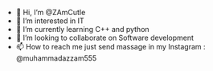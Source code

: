 - 👋 Hi, I’m @ZAmCutIe
- 👀 I’m interested in IT
- 🌱 I’m currently learning C++ and python
- 💞️ I’m looking to collaborate on Software development
- 📫 How to reach me just send massage in my Instagram : @muhammadazzam555

<!---
Halo saya Azzam, saya masih smk. dan ini jurnal saya untuk hal hal yang saay sudah lakukan di github selama smk
--->
